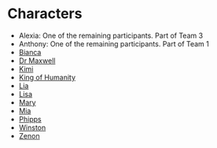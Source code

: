 # Characters

- Alexia:  One of the remaining participants. Part of Team 3
- Anthony: One of the remaining participants. Part of Team 1
- [Bianca](<Bianca.md>)
- [Dr Maxwell](<Dr Maxwell.md>)
- [Kimi](<Kimi.md>)
- [King of Humanity](<King of Humanity.md>)
- [Lia](<Lia.md>)
- [Lisa](<Lisa.md>)
- [Mary](<Mary.md>)
- [Mia](<Mia.md>)
- [Phipps](<Phipps.md>)
- [Winston](<Winston.md>)
- [Zenon](<Zenon.md>)
